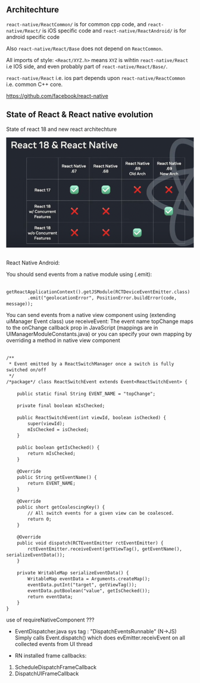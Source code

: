 
## Architechture

`react-native/ReactCommon/` is for common cpp code,
and `react-native/React/` is iOS specific code and `react-native/ReactAndroid/` is for android specific code

Also `react-native/React/Base` does not depend on `ReactCommon`.

All imports of style: `<React/XYZ.h>` means `XYZ` is wihtin `react-native/React` i.e IOS side, and even probably part of `react-native/React/Base/`.

`react-native/React` i.e. ios part depends upon `react-native/ReactCommon` i.e. common C++ core.

https://github.com/facebook/react-native

## State of React & React native evolution


State of react 18 and new react architechture

![react and react native](images/react&reactnative.png)

##
React Native Android:

You should send events from a native module using (.emit):
```
    getReactApplicationContext().getJSModule(RCTDeviceEventEmitter.class)
        .emit("geolocationError", PositionError.buildError(code, message));

```

You can send events from a native view component using (extending uiManager Event class) use receiveEvent:
The event name topChange maps to 
the onChange callback prop in JavaScript (mappings are in UIManagerModuleConstants.java)
or you can specify your own mapping by overriding a method in native view component
```

/**
 * Event emitted by a ReactSwitchManager once a switch is fully switched on/off
 */
/*package*/ class ReactSwitchEvent extends Event<ReactSwitchEvent> {

    public static final String EVENT_NAME = "topChange";

    private final boolean mIsChecked;

    public ReactSwitchEvent(int viewId, boolean isChecked) {
        super(viewId);
        mIsChecked = isChecked;
    }

    public boolean getIsChecked() {
        return mIsChecked;
    }

    @Override
    public String getEventName() {
        return EVENT_NAME;
    }

    @Override
    public short getCoalescingKey() {
        // All switch events for a given view can be coalesced.
        return 0;
    }

    @Override
    public void dispatch(RCTEventEmitter rctEventEmitter) {
        rctEventEmitter.receiveEvent(getViewTag(), getEventName(), serializeEventData());
    }

    private WritableMap serializeEventData() {
        WritableMap eventData = Arguments.createMap();
        eventData.putInt("target", getViewTag());
        eventData.putBoolean("value", getIsChecked());
        return eventData;
    }
}
```

use of requireNativeComponent ???




* EventDispatcher.java
sys tag : "DispatchEventsRunnable" (N->JS)
Simply calls Event.dispatch() which does evEmitter.receivEvent on all collected events from UI thread

* RN installed frame callbacks:
1. ScheduleDispatchFrameCallback 
2. DispatchUIFrameCallback
